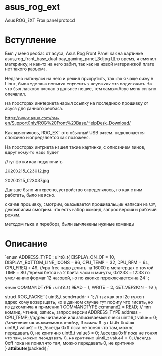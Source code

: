 # asus_rog_ext
Asus ROG_EXT Fron panel protocol

# Вступление

Был у меня реобас от асуса, Asus Rog Front Panel как на картинке asus_rog_front_base_dual-bay_gaming_panel_3d.jpg
Шло время, я сменил материнку, и как-то на него забил, так как на новой материнской плате нет такого разъема.

Недавно наткнулся на него и решил прикрутить, так как я чаще сижу в Linux, была сделана попытка спросить у асуса как это подключить
На что был ласково послан в дальнее пешее, тем самым Асус меня сильно опечалил.

На просторах иннтернета нарыл ссылку на последнюю прошивку от асуса для данного реобаса. 

https://www.asus.com/me-en/SupportOnly/ROG%20Front%20Base/HelpDesk_Download/


Как выяснилось, ROG_EXT это обычный USB разем. подключается спокойно и определяется как положено.

На просторах интрнета нашел такие картинки, с описанием пинов, вдруг кому-то надо будет.

//тут фотки как подключить

20200215_023012.jpg

20200215_023037.jpg

Дальше было интересно, устройство определилось, но как с ним работать, было не ясно. 

скачав прошивку, смотрим, оказывается прошивальщик написан на C#, декомпилим смотрим. что есть набор команд, запрос версии и рабочий режим.

методом тыка и перебора, были вычленены нужные команды


# Описание

`enum ADDRESS_TYPE : uint8_t{
    DISPLAY_ON_OF = 10,
    DISPLAY_BOTTOM_LINE_ICONS = 96,
    CPU_TEMP = 32,
    CPU_RPM = 64,
    CPU_FREQ = 49, //cpu freq надо делить на  16000 в мегагерцах с точкой
    TIME = 80 //время бется на 2 байта часы и минуты, 0x1233 = 12:33 по умолчанию формат 12 часовой, но по кнопке переключается на 24
};

enum COMMANDTYPE : uint8_t{
  READ = 1,
  WRITE = 2,
  GET_VERSION = 16
};


struct ROG_PACKET{
    uint8_t senderaddr = 1; // так как это i2c нужен адрес кому возвращать, но в данном случае тут пофигу что писать, но из декомпила я применил 1
    COMMANDTYPE command2 = READ; // тип команд, чтение, запись, запрос версии
    ADDRESS_TYPE  address = CPU_TEMP; //адрес читаемой или записываемой ячеки
    uint16_t value = 0;  //значение записываемое в ячейку, !! важно !! тут Little Endian    
    uint8_t value2 = 0; //всегда 0xff пока не понял что там, можно передавать 0, не критично
    uint8_t value3 = 0; //всегда 0xff пока не понял что там, можно передавать 0, не критично
    uint8_t value4 = 0; //всегда 0xff пока не понял что там, можно передавать 0, не критично  
} __attribute__((packed));`

